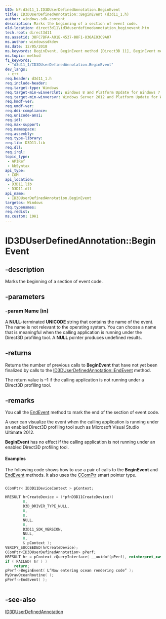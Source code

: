 ```yaml
---
UID: NF:d3d11_1.ID3DUserDefinedAnnotation.BeginEvent
title: ID3DUserDefinedAnnotation::BeginEvent (d3d11_1.h)
author: windows-sdk-content
description: Marks the beginning of a section of event code.
old-location: direct3d11\id3duserdefinedannotation_beginevent.htm
tech.root: direct3d11
ms.assetid: 38FC7BFA-A01E-4537-88F1-836AE03C9A07
ms.author: windowssdkdev
ms.date: 12/05/2018
ms.keywords: BeginEvent, BeginEvent method [Direct3D 11], BeginEvent method [Direct3D 11],ID3DUserDefinedAnnotation interface, ID3DUserDefinedAnnotation interface [Direct3D 11],BeginEvent method, ID3DUserDefinedAnnotation.BeginEvent, ID3DUserDefinedAnnotation::BeginEvent, d3d11_1/ID3DUserDefinedAnnotation::BeginEvent, direct3d11.id3duserdefinedannotation_beginevent
ms.topic: method
f1_keywords: 
 - "d3d11_1/ID3DUserDefinedAnnotation.BeginEvent"
dev_langs:
 - c++
req.header: d3d11_1.h
req.include-header: 
req.target-type: Windows
req.target-min-winverclnt: Windows 8 and Platform Update for Windows 7 [desktop apps \| UWP apps]
req.target-min-winversvr: Windows Server 2012 and Platform Update for Windows Server 2008 R2 [desktop apps \| UWP apps]
req.kmdf-ver: 
req.umdf-ver: 
req.ddi-compliance: 
req.unicode-ansi: 
req.idl: 
req.max-support: 
req.namespace: 
req.assembly: 
req.type-library: 
req.lib: D3D11.lib
req.dll: 
req.irql: 
topic_type:
 - APIRef
 - kbSyntax
api_type:
 - COM
api_location:
 - D3D11.lib
 - D3D11.dll
api_name:
 - ID3DUserDefinedAnnotation.BeginEvent
targetos: Windows
req.typenames: 
req.redist: 
ms.custom: 19H1
---
```


# ID3DUserDefinedAnnotation::BeginEvent


## -description


Marks the beginning of a section of event code.


## -parameters




### -param Name [in]

A <b>NULL</b>-terminated <b>UNICODE</b> string that contains the name of the event. The name is not relevant to the operating system. You can choose a name that is meaningful when the calling application is running under the Direct3D profiling tool.
A <b>NULL</b> pointer produces undefined results.


## -returns



Returns the number of previous calls to <b>BeginEvent</b> that have not yet been finalized by calls to the <a href="https://docs.microsoft.com/windows/desktop/api/d3d11_1/nf-d3d11_1-id3duserdefinedannotation-endevent">ID3DUserDefinedAnnotation::EndEvent</a> method.

The return value is –1 if the calling application is not running under a Direct3D profiling tool.




## -remarks



You call the <a href="https://docs.microsoft.com/windows/desktop/api/d3d11_1/nf-d3d11_1-id3duserdefinedannotation-endevent">EndEvent</a> method to mark the end of the section of event code.

A user can visualize the event when the calling application is running under an enabled Direct3D profiling tool such as Microsoft Visual Studio Ultimate 2012.

<b>BeginEvent</b> has no effect if the calling application is not running under an enabled Direct3D profiling tool.


#### Examples

The following code shows how to use a pair of calls to the <b>BeginEvent</b> and <a href="https://docs.microsoft.com/windows/desktop/api/d3d11_1/nf-d3d11_1-id3duserdefinedannotation-endevent">EndEvent</a> methods.
          It also uses the <a href="https://docs.microsoft.com/previous-versions/visualstudio/visual-studio-2010/ezzw7k98(v=vs.100)">CComPtr</a> smart pointer type.


```cpp

CComPtr< ID3D11DeviceContext > pContext;

HRESULT hrCreateDevice = (*pfnD3D11CreateDevice)( 
        0,
        D3D_DRIVER_TYPE_NULL,
        0,
        0,
        NULL,
        0,
        D3D11_SDK_VERSION,
        NULL,
        0,
        & pContext );
VERIFY_SUCCEEDED(hrCreateDevice);
CComPtr<ID3DUserDefinedAnnotation> pPerf;
HRESULT hr = pContext->QueryInterface( __uuidof(pPerf), reinterpret_cast<void**>(&pPerf) );
if ( FAILED( hr ) ) 
    return;
pPerf->BeginEvent( L”Now entering ocean rendering code” );
MyDrawOceanRoutine( );
pPerf->EndEvent( );
          
```


<div class="code"></div>



## -see-also




<a href="https://docs.microsoft.com/windows/desktop/api/d3d11_1/nn-d3d11_1-id3duserdefinedannotation">ID3DUserDefinedAnnotation</a>
 

 

